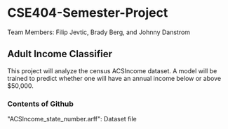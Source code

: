# CSE404-Semester-Project
Team Members: Filip Jevtic, Brady Berg, and Johnny Danstrom
## Adult Income Classifier
This project will analyze the census ACSIncome dataset. A model will be trained to predict whether one will have an annual income below or above $50,000.

### Contents of Github
"ACSIncome_state_number.arff": Dataset file

